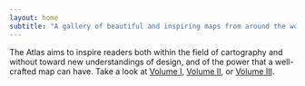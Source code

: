 ```yaml
---
layout: home
subtitle: "A gallery of beautiful and inspiring maps from around the world."
---
```


The Atlas aims to inspire readers both within the field of cartography and without toward new understandings of design, and of the power that a well-crafted map can have. Take a look at [Volume I](/one), [Volume II](/two), or [Volume III](/three).